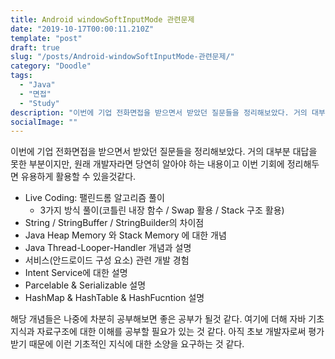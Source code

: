 ```yaml
---
title: Android windowSoftInputMode 관련문제
date: "2019-10-17T00:00:11.210Z"
template: "post"
draft: true
slug: "/posts/Android-windowSoftInputMode-관련문제/"
category: "Doodle"
tags:
  - "Java"
  - "면접"
  - "Study"
description: "이번에 기업 전화면접을 받으면서 받았던 질문들을 정리해보았다. 거의 대부분 대답을 못한 부분이지만, 원래 개발자라면 당연히 알아야 하는 내용이고 이번 기회에 정리해두면 유용하게 활용할 수 있을것같다."
socialImage: ""
---
```


이번에 기업 전화면접을 받으면서 받았던 질문들을 정리해보았다.
거의 대부분 대답을 못한 부분이지만, 원래 개발자라면 당연히 알아야 하는 내용이고 이번 기회에 정리해두면 유용하게 활용할 수 있을것같다.

- Live Coding: 팰린드롬 알고리즘 풀이
  - 3가지 방식 풀이(코틀린 내장 함수 / Swap 활용 / Stack 구조 활용)
- String / StringBuffer / StringBuilder의 차이점
- Java Heap Memory 와 Stack Memory 에 대한 개념
- Java Thread-Looper-Handler 개념과 설명
- 서비스(안드로이드 구성 요소) 관련 개발 경험
- Intent Service에 대한 설명
- Parcelable & Serializable 설명
- HashMap & HashTable & HashFucntion 설명

해당 개념들은 나중에 차분히 공부해보면 좋은 공부가 될것 같다.
여기에 더해 자바 기초 지식과 자료구조에 대한 이해를 공부할 필요가 있는 것 같다.
아직 초보 개발자로써 평가받기 때문에 이런 기초적인 지식에 대한 소양을 요구하는 것 같다.
